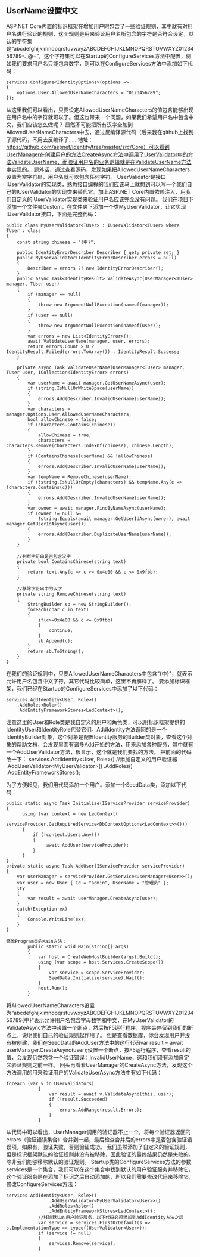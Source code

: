 ## UserName设置中文

ASP.NET Core内置的标识框架在增加用户时包含了一些验证规则，其中就有对用户名进行验证的规则，这个规则是用来验证用户名所包含的字符是否符合设定，默认的字符集是“abcdefghijklmnopqrstuvwxyzABCDEFGHIJKLMNOPQRSTUVWXYZ0123456789-._@+”，这个字符集可以在Startup的ConfigureServices方法中配置，例如我们要求用户名只能包含数字，则可以在ConfigureServices方法中添加如下代码：
```
services.Configure<IdentityOptions>(options =>
{
    options.User.AllowedUserNameCharacters = "0123456789";
});
```
从这里我们可以看出，只要设定AllowedUserNameCharacters的值包含能够出现在用户名中的字符就可以了。但这也带来一个问题，如果我们希望用户名中包含中文，我们应该怎么做呢？
显然不可能把所有汉字全加到AllowedUserNameCharacters中去，通过反编译源代码（后来我在github上找到了源代码，不用去反编译了……地址：https://github.com/aspnet/Identity/tree/master/src/Core）可以看到UserManager在创建用户的方法CreateAsync方法中调用了UserValidator中的方法ValidateUserName，而验证用户名的业务逻辑就是在ValidateUserName方法中实现的。
题外话，通过查看源码，发现如果把AllowedUserNameCharacters设置为空字符串，用户名就可以包含任何字符。
UserValidator是接口IUserValidator的实现类，熟悉接口编程的我们应该马上就想到可以写一个我们自己的IUserValidator的实现类来替代它。加上ASP.NET Core内置依赖注入，用我们自定义的IUserValidator实现类来验证用户名应该完全没有问题。
我们在项目下添加一个文件夹Custom，在文件夹下添加一个类MyUserValidator，让它实现IUserValidator接口，下面是完整代码：
```
public class MyUserValidator<TUser> : IUserValidator<TUser> where TUser : class
{
    const string chinese = "{中}";

    public IdentityErrorDescriber Describer { get; private set; }
    public MyUserValidator(IdentityErrorDescriber errors = null)
    {
        Describer = errors ?? new IdentityErrorDescriber();
    }
    public async Task<IdentityResult> ValidateAsync(UserManager<TUser> manager, TUser user)
    {
        if (manager == null)
        {
            throw new ArgumentNullException(nameof(manager));
        }
        if (user == null)
        {
            throw new ArgumentNullException(nameof(user));
        }
        var errors = new List<IdentityError>();
        await ValidateUserName(manager, user, errors);
        return errors.Count > 0 ? IdentityResult.Failed(errors.ToArray()) : IdentityResult.Success;
    }

    private async Task ValidateUserName(UserManager<TUser> manager, TUser user, ICollection<IdentityError> errors)
    {
        var userName = await manager.GetUserNameAsync(user);
        if (string.IsNullOrWhiteSpace(userName))
        {
            errors.Add(Describer.InvalidUserName(userName));
        }
        var characters = manager.Options.User.AllowedUserNameCharacters;
        bool allowChinese = false;
        if (characters.Contains(chinese))
        {
            allowChinese = true;
            characters = characters.Remove(characters.IndexOf(chinese), chinese.Length);
        }
        if (ContainsChinese(userName) && !allowChinese)
        {
            errors.Add(Describer.InvalidUserName(userName));
        }
        var tempName = RemoveChinese(userName);
        if (!string.IsNullOrEmpty(characters) && tempName.Any(c => !characters.Contains(c)))
        {
            errors.Add(Describer.InvalidUserName(userName));
        }
        var owner = await manager.FindByNameAsync(userName);
        if (owner != null &&
            !string.Equals(await manager.GetUserIdAsync(owner), await manager.GetUserIdAsync(user)))
        {
            errors.Add(Describer.DuplicateUserName(userName));
        }
    }

    //判断字符串是否包含汉字
    private bool ContainsChinese(string text)
    {
        return text.Any(c => c >= 0x4e00 && c <= 0x9fbb);
    }
    
    //移除字符串中的汉字
    private string RemoveChinese(string text)
    {
        StringBuilder sb = new StringBuilder();
        foreach(char c in text)
        {
            if(c>=0x4e00 && c <= 0x9fbb)
            {
                continue;
            }
            sb.Append(c);
        }
        return sb.ToString();
    }
}
```
在我们的验证规则中，只要AllowedUserNameCharacters中包含“{中}"，就表示允许用户名包含中文字符，其它代码比较简单，这里不再解释了。
要添加标识框架，我们已经在Startup的ConfigureServices中添加了以下代码：
            
```
services.AddIdentity<User, Role>()
    .AddRoles<Role>()
    .AddEntityFrameworkStores<LedContext>();
```
注意这里的User和Role类是我自定义的用户和角色类，可以用标识框架提供的IdentityUser和IdentityRole代替它们。AddIdentity方法返回的是一个IdentityBuilder对象，这个对象是配置Identity服务的Builder类对象，查看这个对象的帮助文档，会发现里面有诸多Add开始的方法，用来添加各种服务，其中就有一个AddUserValidator方法，很显示，这个就是我们要找的方法。
把前面的代码改一下：
            services.AddIdentity<User, Role>()
                //添加自定义的用户验证器
                .AddUserValidator<MyUserValidator<User>>()
                .AddRoles<Role>()
                .AddEntityFrameworkStores<LedContext>();

为了方便起见，我们用代码添加一个用户。添加一个SeedData类，添加以下代码：
```
public static async Task Initialize(IServiceProvider serviceProvider)
{
      using (var context = new LedContext(
                serviceProvider.GetRequiredService<DbContextOptions<LedContext>>()))
      {
          if (!context.Users.Any())
          {
               await AddUser(serviceProvider);
          }
      }
}
private static async Task AddUser(IServiceProvider serviceProvider)
{
    var userManager = serviceProvider.GetService<UserManager<User>>();
    var user = new User { Id = "admin", UserName = "管理员" };
    try
    {
        var result = await userManager.CreateAsync(user);
    }
    catch(Exception ex)
    {
        Console.WriteLine(ex);
    }
}

修改Program类的Main方法：
        public static void Main(string[] args)
        {
            var host = CreateWebHostBuilder(args).Build();
            using (var scope = host.Services.CreateScope())
            {
                var service = scope.ServiceProvider;
                SeedData.Initialize(service).Wait();
            }
            host.Run();
        }
```
将AllowedUserNameCharacters设置为“abcdefghijklmnopqrstuvwxyzABCDEFGHIJKLMNOPQRSTUVWXYZ0123456789{中}”表示允许用户名包含字母数字和中文，在MyUserValidator的ValidateAsync方法中设置一个断点，然后按F5运行程序，程序会停留到我们的断点上，说明我们自己的验证规则起作用了。
但是查看数据库，你会发现用户并没有被创建，我们在SeedData的AddUser方法中的这行代码var result = await userManager.CreateAsync(user);设置一个断点，按F5运行程序，查看result的值，会发现仍然包含一个验证错误：InvalidUserName，这和我们没有添加自定义验证规则之前一样。
回头再看看UserManager的CreateAsync方法，发现这个方法调用的用来验证用户的ValidateUserAsync方法中有如下代码：
```
foreach (var v in UserValidators)
            {
                var result = await v.ValidateAsync(this, user);
                if (!result.Succeeded)
                {
                    errors.AddRange(result.Errors);
                }
            }
```

从代码中可以看出，UserManager调用的验证器不止一个，将每个验证器返回的errors（验证错误集合）合并到一起，最后检查合并后的errors中是否包含验证错误项，如果有，验证失败，否则验证成功。
我们虽然添加了自定义的验证规则，但是标识框架默认的验证规则并没有被移除，因此验证的最终结果仍然是失败的。除非我们能够移除默认的验证规则。
Startup类的ConfigureServices方法的参数services是一个集合，我们可以在这个集合中找到默认的用户验证服务并移除它，这个验证服务是在添加了标识之后自动添加的，所以我们需要修改代码来移除它，修改ConfigureServices方法：
```
services.AddIdentity<User, Role>()
                .AddUserValidator<MyUserValidator<User>>()
                .AddRoles<Role>()
                .AddEntityFrameworkStores<LedContext>();
            //移除默认的用户验证服务，以下代码必须添加到AddIdentity方法之后
            var service = services.FirstOrDefault(s => s.ImplementationType == typeof(UserValidator<User>));
            if (service != null)
            {
                services.Remove(service);
            }
```
